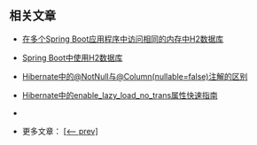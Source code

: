 ## 相关文章

- [在多个Spring Boot应用程序中访问相同的内存中H2数据库](docs/在多个SpringBoot应用程序中访问相同的内存中H2数据库.md)
- [Spring Boot中使用H2数据库](docs/SpringBoot中使用H2数据库.md)
- [Hibernate中的@NotNull与@Column(nullable=false)注解的区别](docs/Hibernate中的@NotNull与@Column(nullable=false).md)
- [Hibernate中的enable_lazy_load_no_trans属性快速指南](docs/Hibernate中的enable_lazy_load_no_trans属性快速指南.md)
- []()

- 更多文章： [[<-- prev]](../spring-boot-persistence-3/README.md)
